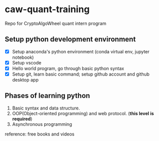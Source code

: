 # caw-quant-training

Repo for CryptoAlgoWheel quant intern program

## Setup python development environment

- [x] Setup anaconda's python environment (conda virtual env, jupyter notebook)
- [x] Setup vscode
- [x] Hello world program, go through basic python syntax
- [x] Setup git, learn basic command; setup github account and github desktop app

## Phases of learning python

1. Basic syntax and data structure.
2. OOP(Object-oriented programming) and web protocol. (**this level is required**)
3. Asynchronous programming

reference: free books and videos

